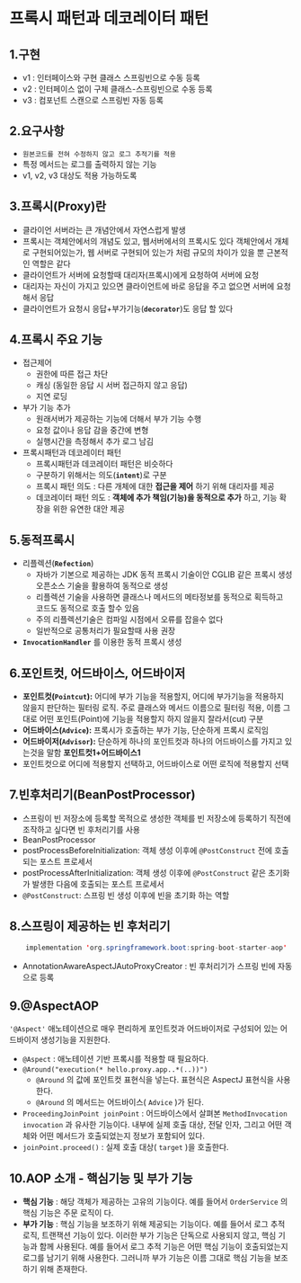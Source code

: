 # 프록시 패턴과 데코레이터 패턴
## 1.구현
* v1 : 인터페이스와 구현 클래스 스프링빈으로 수동 등록
* v2 : 인터페이스 없이 구체 클래스-스프링빈으로 수동 등록
* v3 : 컴포넌트 스캔으로 스프링빈 자동 등록

## 2.요구사항
* `원본코드를 전혀 수정하지 않고 로그 추적기를 적용`
* 특정 메서드는 로그를 출력하지 않는 기능
* v1, v2, v3 대상도 적용 가능하도록 

## 3.프록시(Proxy)란
* 클라이언 서버라는 큰 개념안에서 자연스럽게 발생
* 프록시는 객체안에서의 개념도 있고, 웹서버에서의 프록시도 있다 객체안에서 개체로 구현되어있는가, 웹 서버로 구현되어 있는가 처럼 규모의 차이가 있을 뿐 근본적인 역할은 같다
* 클라이언트가 서버에 요청할때 대리자(프록시)에게 요청하여 서버에 요청
* 대리자는 자신이 가지고 있으면 클라이언트에 바로 응답을 주고 없으면 서버에 요청해서 응답
* 클라이언트가 요청시 응답+부가기능(**`decorator`**)도 응답 할 있다

## 4.프록시 주요 기능
* 접근제어
  - 권한에 따른 접근 차단
  - 캐싱 (동일한 응답 시 서버 접근하지 않고 응답)
  - 지연 로딩
* 부가 기능 추가
  - 원래서버가 제공하는 기능에 더해서 부가 기능 수행
  - 요청 값이나 응답 감을 중간에 변형
  - 실행시간을 측정해서 추가 로그 남김 
* 프록시패턴과 데코레이터 패턴
  - 프록시패턴과 데코레이터 패턴은 비슷하다
  - 구분하기 위해서는 의도(**`intent`**)로 구분
  - 프록시 패턴 의도 : 다른 개체에 대한 **접근을 제어** 하기 위해 대리자를 제공
  - 데코레이터 패턴 의도 : **객체에 추가 책임(기능)을 동적으로 추가** 하고, 기능 확장을 위한 유연한 대안 제공

## 5.동적프록시
* 리플렉션(**`Refection`**)
  - 자바가 기본으로 제공하는 JDK 동적 프록시 기술이안 CGLIB 같은 프록시 생성 오픈소스 기술을 활용하여 동적으로 생성
  - 리플렉션 기술을 사용하면 클래스나 메서드의 메타정보를 동적으로 획득하고 코드도 동적으로 호출 할수 있음
  - 주의 리플렉션기술은 컴파일 시점에서 오류를 잡을수 없다
  - 일반적으로 공통처리가 필요할때 사용 권장
* **`InvocationHandler`** 를 이용한 동적 프록시 생성

## 6.포인트컷, 어드바이스, 어드바이저
* **포인트컷(`Pointcut`):** 어디에 부가 기능을 적용할지, 어디에 부가기능을 적용하지 않을지 판단하는 필터링 로직. 주로 클래스와 메서드 이름으로 필터링 적용, 이름 그대로 어떤 포인트(Point)에 기능을 적용할지 하지 않을지 잘라서(cut) 구분
* **어드바이스(`Advice`):** 프록시가 호출하는 부가 기능, 단순하게 프록시 로직임
* **어드바이저(`Advisor`):** 단순하게 하나의 포인트컷과 하나의 어드바이스를 가지고 있는것을 말함 **포인트컷1+어드바이스1**
* 포인트컷으로 어디에 적용할지 선택하고, 어드바이스로 어떤 로직에 적용할지 선택

## 7.빈후처리기(BeanPostProcessor)
* 스프링이 빈 저장소에 등록할 목적으로 생성한 객체를 빈 저장소에 등록하기 직전에 조작하고 싶다면 빈 후처리기를 사용
* BeanPostProcessor
* postProcessBeforeInitialization: 객체 생성 이후에  `@PostConstruct` 전에 호출되는 포스트 프로세서
* postProcessAfterInitialization:  객체 생성 이후에 `@PostConstruct` 같은 초기화가 발생한 다음에 호출되는 포스트 프로세서
* `@PostConstruct`: 스프링 빈 생성 이후에 빈을 초기화 하는 역할
 
## 8.스프링이 제공하는 빈 후처리기
```java
    implementation 'org.springframework.boot:spring-boot-starter-aop'
```
* AnnotationAwareAspectJAutoProxyCreator : 빈 후처리기가 스프링 빈에 자동으로 등록

## 9.@AspectAOP

``'@Aspect'`` 애노테이션으로 매우 편리하게 포인트컷과 어드바이저로 구성되어 있는 어드바이저 생성기능을 지원한다.

* `@Aspect` : 애노테이션 기반 프록시를 적용할 때 필요하다.
* `@Around("execution(* hello.proxy.app..*(..))")`
  * `@Around` 의 값에 포인트컷 표현식을 넣는다. 표현식은 AspectJ 표현식을 사용한다.
  * `@Around` 의 메서드는 어드바이스( `Advice` )가 된다.
* `ProceedingJoinPoint joinPoint` : 어드바이스에서 살펴본 `MethodInvocation invocation` 과 유사한 기능이다. 내부에 실제 호출 대상, 전달 인자, 그리고 어떤 객체와 어떤 메서드가 호출되었는지 정보가 포함되어 있다.
* `joinPoint.proceed()` : 실제 호출 대상( `target` )을 호출한다.

## 10.AOP 소개 - 핵심기능 및 부가 기능

* **핵심 기능** : 해당 객체가 제공하는 고유의 기능이다. 예를 들어서 `OrderService` 의 핵심 기능은 주문 로직이
다.
* **부가 기능** : 핵심 기능을 보조하기 위해 제공되는 기능이다. 예를 들어서 로그 추적 로직, 트랜잭션 기능이 있다. 이러한 부가 기능은 단독으로 사용되지 않고, 핵심 기능과 함께 사용된다. 예를 들어서 로그 추적 기능은 어떤 핵심 기능이 호출되었는지 로그를 남기기 위해 사용한다. 그러니까 부가 기능은 이름 그대로 핵심 기능을 보조하기
위해 존재한다. 
